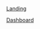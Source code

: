 [Landing](https://github.com/seanturner06/WebDev/blob/main/Homework1/Part1/landing.html)

[Dashboard](https://github.com/seanturner06/WebDev/blob/main/Homework1/Part2/dashboard.html)
